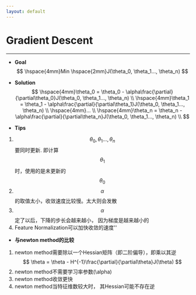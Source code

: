 ```yaml
---
layout: default
---
```


__Gradient Descent__
==========
----    
* __Goal__       
$$
\hspace{4mm}Min \hspace{2mm}J(\theta_0, \theta_1..., \theta_n)  
$$      

* __Solution__    
$$
\hspace{4mm}\theta_0 = \theta_0 - \alpha\frac{\partial}{\partial\theta_0}J(\theta_0, \theta_1..., \theta_n)   \\
\hspace{4mm}\theta_1 = \theta_1 - \alpha\frac{\partial}{\partial\theta_1}J(\theta_0, \theta_1..., \theta_n)   \\
\hspace{4mm}... \\
\hspace{4mm}\theta_n = \theta_n - \alpha\frac{\partial}{\partial\theta_n}J(\theta_0, \theta_1..., \theta_n)   \\
$$    

* __Tips__        
1.  $$\theta_0, \theta_1..., \theta_n$$要同时更新. 即计算$$\theta_1$$时，使用的是未更新的$$\theta_0$$
2.  $$\alpha$$的取值太小，收敛速度比较慢。太大则会发散
3.  $$\alpha$$定了以后，下降的步长会越来越小， 因为梯度是越来越小的
4.  Feature Normalization可以加快收敛的速度''

* __与newton method的比较__
1.  newton method需要除以一个Hessian矩阵（即二阶偏导），即乘以其逆
$$
\theta = \theta - H^{-1}\frac{\partial}{\partial\theta}J(\theta)   
$$    
2. newton method不需要学习率参数\(\alpha\)
3. newton method收敛更快
4. newton method当特征维数较大时， 其Hessian可能不存在逆
